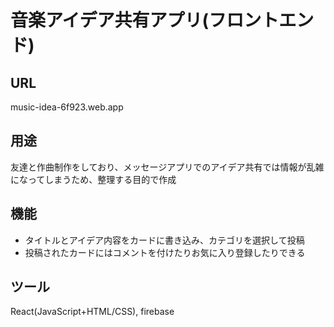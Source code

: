 # 音楽アイデア共有アプリ(フロントエンド)
## URL
music-idea-6f923.web.app
## 用途
友達と作曲制作をしており、メッセージアプリでのアイデア共有では情報が乱雑になってしまうため、整理する目的で作成
## 機能
- タイトルとアイデア内容をカードに書き込み、カテゴリを選択して投稿
- 投稿されたカードにはコメントを付けたりお気に入り登録したりできる
## ツール
React(JavaScript+HTML/CSS), firebase
